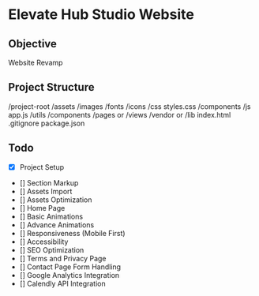 # Elevate Hub Studio Website

## Objective
Website Revamp

## Project Structure
/project-root
  /assets
    /images
    /fonts
    /icons
  /css
    styles.css
    /components
  /js
    app.js
    /utils
    /components
  /pages or /views
  /vendor or /lib
  index.html
  .gitignore
  package.json

## Todo
- [x] Project Setup
- [] Section Markup
- [] Assets Import
- [] Assets Optimization
- [] Home Page
- [] Basic Animations
- [] Advance Animations
- [] Responsiveness (Mobile First)
- [] Accessibility
- [] SEO Optimization
- [] Terms and Privacy Page
- [] Contact Page Form Handling
- [] Google Analytics Integration
- [] Calendly API Integration
